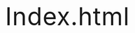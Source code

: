# Index.html
<!DOCTYPE html>
<html lang="en">
<head>
    <meta charset="UTF-8">
    <meta name="viewport" content="width=device-width, initial-scale=1.0">
    <title>Nikhil Yadav weds Anitta Yadav | 1st August 2025</title>
    <meta name="description" content="Wedding invitation of Nikhil Yadav & Anitta Yadav. August 1, 2025 at Mahoba Royal Palace.">
    <style>
        :root {
            --primary: #8b5a2b;
            --secondary: #d4b483;
            --text: #333333;
            --bg: #f9f5f0;
        }
        
        body {
            font-family: 'Cormorant Garamond', serif;
            margin: 0;
            padding: 0;
            background-color: var(--bg);
            color: var(--text);
            line-height: 1.6;
            text-align: center;
        }
        
        .container {
            max-width: 800px;
            margin: 0 auto;
            padding: 2rem;
        }
        
        header {
            padding: 4rem 0;
            border-bottom: 1px solid var(--secondary);
        }
        
        h1 {
            font-size: 3.5rem;
            font-weight: 400;
            margin: 0;
            letter-spacing: 1px;
        }
        
        h2 {
            font-size: 2rem;
            font-weight: 400;
            margin: 1rem 0;
        }
        
        .divider {
            width: 100px;
            height: 2px;
            background-color: var(--primary);
            margin: 2rem auto;
        }
        
        .date {
            font-size: 1.8rem;
            margin: 1.5rem 0;
            letter-spacing: 2px;
        }
        
        .details {
            padding: 3rem 0;
        }
        
        .detail-item {
            margin-bottom: 2rem;
        }
        
        .detail-item h3 {
            font-size: 1.5rem;
            font-weight: 400;
            margin-bottom: 0.5rem;
            color: var(--primary);
        }
        
        .venue {
            font-style: italic;
            font-size: 1.2rem;
        }
        
        footer {
            padding: 2rem 0;
            margin-top: 2rem;
            border-top: 1px solid var(--secondary);
            font-size: 0.9rem;
        }
        
        @media (max-width: 600px) {
            h1 {
                font-size: 2.5rem;
            }
            .date {
                font-size: 1.4rem;
            }
        }
    </style>
    <link href="https://fonts.googleapis.com/css2?family=Cormorant+Garamond:wght@400;500;600&display=swap" rel="stylesheet">
</head>
<body>
    <div class="container">
        <header>
            <h1>Nikhil Yadav</h1>
            <div style="font-size: 1.8rem;">weds</div>
            <h1>Anitta Yadav</h1>
            <div class="divider"></div>
            <div class="date">1st August 2025</div>
        </header>
        
        <section class="details">
            <div class="detail-item">
                <h3>Venue</h3>
                <p class="venue">Mahoba Royal Palace</p>
                <p>Mahoba 210427</p>
            </div>
            
            <div class="detail-item">
                <h3>Time</h3>
                <p>8:00 in the evening</p>
            </div>
            
            <div class="detail-item">
                <h3>Celebration Schedule</h3>
                <p>7:30 PM - Guest Arrival</p>
                <p>8:00 PM - Wedding Ceremony</p>
                <p>9:00 PM - Reception & Dinner</p>
                <p>11:00 PM - Cultural Programs</p>
            </div>
        </section>
        
        <footer>
            <p>We request the honor of your presence</p>
            <p>© Nikhil & Anitta Yadav 2025</p>
        </footer>
    </div>
</body>
</html>
